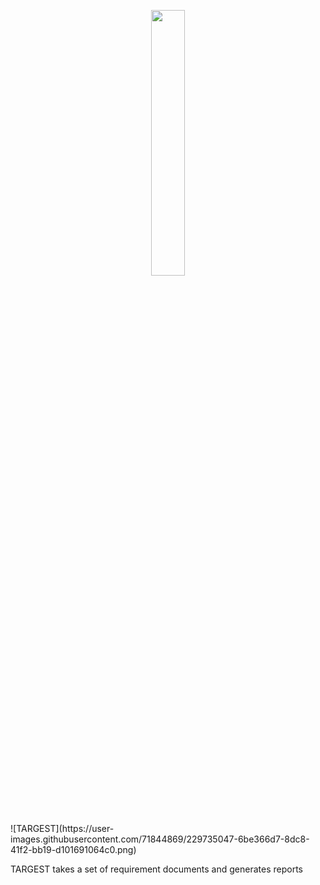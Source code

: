 
<p align="center" width="100%">
    <img width="33%" src="https://user-images.githubusercontent.com/71844869/229735047-6be366d7-8dc8-41f2-bb19-d101691064c0.png">
</p>
![TARGEST](https://user-images.githubusercontent.com/71844869/229735047-6be366d7-8dc8-41f2-bb19-d101691064c0.png)


TARGEST takes a set of requirement documents and generates reports


